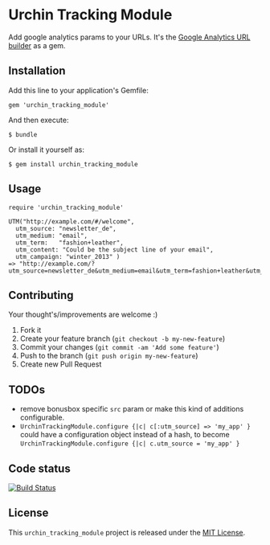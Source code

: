 # Urchin Tracking Module

Add google analytics params to your URLs.
It's the [Google Analytics URL builder](https://support.google.com/analytics/answer/1033867?hl=en) as a gem.

## Installation

Add this line to your application's Gemfile:

    gem 'urchin_tracking_module'

And then execute:

    $ bundle

Or install it yourself as:

    $ gem install urchin_tracking_module

## Usage

    require 'urchin_tracking_module'

    UTM("http://example.com/#/welcome",
      utm_source: "newsletter_de",
      utm_medium: "email",
      utm_term:   "fashion+leather",
      utm_content: "Could be the subject line of your email",
      utm_campaign: "winter_2013" )
    => "http://example.com/?utm_source=newsletter_de&utm_medium=email&utm_term=fashion+leather&utm_content=Could+be+the+subject+line+of+your+email&utm_campaign=winter_2013#/welcome"

## Contributing

Your thought's/improvements are welcome :)

1. Fork it
2. Create your feature branch (`git checkout -b my-new-feature`)
3. Commit your changes (`git commit -am 'Add some feature'`)
4. Push to the branch (`git push origin my-new-feature`)
5. Create new Pull Request

## TODOs

  * remove bonusbox specific `src` param or make this kind of
  additions configurable.
  * `UrchinTrackingModule.configure {|c| c[:utm_source] => 'my_app' }` could have a
  configuration object instead of a hash, to become
  `UrchinTrackingModule.configure {|c| c.utm_source = 'my_app' }`

## Code status

[![Build Status](https://travis-ci.org/bonusboxme/urchin_tracking_module.png?branch=master)](https://travis-ci.org/bonusboxme/urchin_tracking_module)

## License

This `urchin_tracking_module` project is released under the [MIT License](http://www.opensource.org/licenses/MIT).
